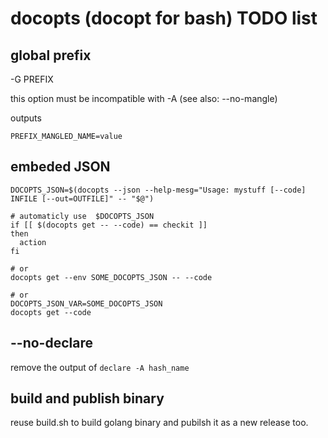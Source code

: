 # docopts (docopt for bash) TODO list

## global prefix

-G PREFIX

this option must be incompatible with -A (see also: --no-mangle)

outputs

`PREFIX_MANGLED_NAME=value`

## embeded JSON

```
DOCOPTS_JSON=$(docopts --json --help-mesg="Usage: mystuff [--code] INFILE [--out=OUTFILE]" -- "$@")

# automaticly use  $DOCOPTS_JSON
if [[ $(docopts get -- --code) == checkit ]]
then
  action
fi

# or
docopts get --env SOME_DOCOPTS_JSON -- --code

# or
DOCOPTS_JSON_VAR=SOME_DOCOPTS_JSON
docopts get --code
```

## --no-declare

remove the output of `declare -A hash_name`

## build and publish binary

reuse build.sh to build golang binary and pubilsh it as a new release too.
